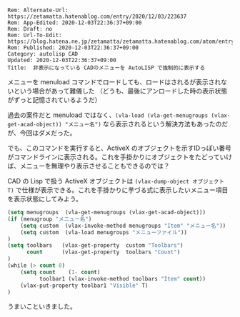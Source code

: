 ```header
Rem: Alternate-Url: https://zetamatta.hatenablog.com/entry/2020/12/03/223637
Rem: App-Edited: 2020-12-03T22:36:37+09:00
Rem: Draft: no
Rem: Url-To-Edit: https://blog.hatena.ne.jp/zetamatta/zetamatta.hatenablog.com/atom/entry/26006613660079248
Rem: Published: 2020-12-03T22:36:37+09:00
Category: autolisp CAD
Updated: 2020-12-03T22:36:37+09:00
Title:  非表示になっている CADのメニューを AutoLISP で強制的に表示する
```
メニューを menuload コマンドでロードしても、ロードはされるが表示されないという場合があって難儀した
（どうも、最後にアンロードした時の表示状態がずっと記憶されているようだ）

過去の案件だと menuload ではなく、`(vla-load (vla-get-menugroups (vlax-get-acad-object)) "メニュー名")` なら表示されるという解決方法もあったのだが、今回はダメだった。

でも、このコマンドを実行すると、ActiveX のオブジェクトを示すIDっぽい番号がコマンドラインに表示される。これを手掛かりにオブジェクトをたどっていけば、メニューを無理やり表示させることもできるのでは？

CAD の Lisp で扱う ActiveX オブジェクトは `(vlax-dump-object オブジェクト T)` で仕様が表示できる。これを手掛かりに芋づる式に表示したいメニュー項目を表示状態にしてみよう。

```lisp
(setq menugroups  (vla-get-menugroups (vlax-get-acad-object)))
(if (menugroup "メニュー名")
    (setq custom  (vlax-invoke-method menugroups "Item" "メニュー名"))
    (setq custom  (vla-load menugroups "メニューファイル"))
)
(setq toolbars   (vlax-get-property  custom "Toolbars")
      count      (vlax-get-property  toolbars "Count")
)
(while (> count 0)
    (setq count    (1- count)
          toolbar1 (vlax-invoke-method toolbars "Item" count))
    (vlax-put-property toolbar1 "Visible" T)
)
```

うまいこといきました。
